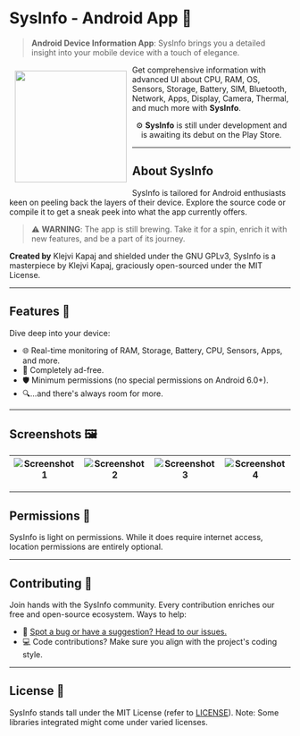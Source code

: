 # **SysInfo - Android App** 📱
> **Android Device Information App**: SysInfo brings you a detailed insight into your mobile device with a touch of elegance.

<img src="https://raw.githubusercontent.com/kl3jvi/sysinfo_app/main/app/src/main/ic_launcher-playstore.png" align="left" width="200" hspace="10" vspace="10">

Get comprehensive information with advanced UI about CPU, RAM, OS, Sensors, Storage, Battery, SIM, Bluetooth, Network, Apps, Display, Camera, Thermal, and much more with **SysInfo**.
<br>
<div align="center">

⚙️ **SysInfo** is still under development and is awaiting its debut on the Play Store.

</div>

---

## **About SysInfo**
SysInfo is tailored for Android enthusiasts keen on peeling back the layers of their device. Explore the source code or compile it to get a sneak peek into what the app currently offers.

> ⚠️ **WARNING**: The app is still brewing. Take it for a spin, enrich it with new features, and be a part of its journey.

**Created by** Klejvi Kapaj and shielded under the GNU GPLv3, SysInfo is a masterpiece by Klejvi Kapaj, graciously open-sourced under the MIT License.

---

## **Features** 🌟
Dive deep into your device:
- 🌐 Real-time monitoring of RAM, Storage, Battery, CPU, Sensors, Apps, and more.
- 🚫 Completely ad-free.
- 🛡️ Minimum permissions (no special permissions on Android 6.0+).
- 🔍...and there's always room for more.

---

## **Screenshots** 🖼️
| ![Screenshot 1](https://raw.githubusercontent.com/kl3jvi/sysinfo_app/main/images/sc_1.jpg) | ![Screenshot 2](https://raw.githubusercontent.com/kl3jvi/sysinfo_app/main/images/sc_2.jpg) | ![Screenshot 3](https://raw.githubusercontent.com/kl3jvi/sysinfo_app/main/images/sc_3.jpg) | ![Screenshot 4](https://raw.githubusercontent.com/kl3jvi/sysinfo_app/main/images/sc_4.jpg) |
| :----------------------------------------------------------: | :----------------------------------------------------------: | :----------------------------------------------------------: | :----------------------------------------------------------: |

---

## **Permissions** 🛂
SysInfo is light on permissions. While it does require internet access, location permissions are entirely optional.

---

## **Contributing** 🤝
Join hands with the SysInfo community. Every contribution enriches our free and open-source ecosystem. Ways to help:
- 🐛 [Spot a bug or have a suggestion? Head to our issues.](https://github.com/kl3jvi/sysinfo/issues)
- 💻 Code contributions? Make sure you align with the project's coding style.

---

## **License** 📄
SysInfo stands tall under the MIT License (refer to [LICENSE](LICENSE)).
Note: Some libraries integrated might come under varied licenses.
